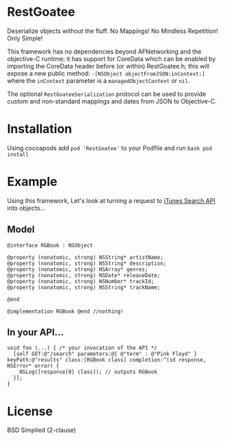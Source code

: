 RestGoatee
==========

Deserialize objects without the fluff.  No Mappings! No Mindless Repetition! Only Simple!

This framework has no dependencies beyond AFNetworking and the objective-C runtime; it has support for CoreData which can be enabled by importing the CoreData header before (or within) RestGoatee.h; this will expose a new public method: `-[NSObject objectFromJSON:inContext:]` where the `inContext` parameter is a `managedObjectContext` or `nil`.

The optional `RestGoateeSerialization` protocol can be used to provide custom and non-standard mappings and dates from JSON to Objective-C.

# Installation
Using cocoapods add `pod 'RestGoatee'` to your Podfile and run `bash pod install`

Example
=======
Using this framework, Let's look at turning a request to [iTunes Search API](https://itunes.apple.com/search?term=pink+floyd) into objects...
## Model

```objc
@interface RGBook : NSObject

@property (nonatomic, strong) NSString* artistName;
@property (nonatomic, strong) NSString* description;
@property (nonatomic, strong) NSArray* genres;
@property (nonatomic, strong) NSDate* releaseDate;
@property (nonatomic, strong) NSNumber* trackId;
@property (nonatomic, strong) NSString* trackName;

@end
```
```objc
@implementation RGBook @end //nothing!
```

## In your API...

```objc
void foo (...) { /* your invocation of the API */
  [self GET:@"/search" parameters:@{ @"term" : @"Pink Floyd" } keyPath:@"results" class:[RGBook class] completion:^(id response, NSError* error) {
    NSLog([response[0] class]); // outputs RGBook
  }];
}
```

License
=======
BSD Simplied (2-clause)
